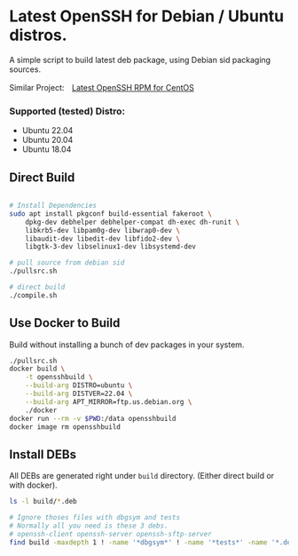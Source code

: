 # Latest OpenSSH for Debian / Ubuntu distros.

A simple script to build latest deb package, using Debian sid packaging sources.

Similar Project:　[Latest OpenSSH RPM for CentOS](https://github.com/boypt/openssh-rpms)

### Supported (tested) Distro:

- Ubuntu 22.04
- Ubuntu 20.04
- Ubuntu 18.04

## Direct Build

```bash

# Install Dependencies
sudo apt install pkgconf build-essential fakeroot \
    dpkg-dev debhelper debhelper-compat dh-exec dh-runit \
    libkrb5-dev libpam0g-dev libwrap0-dev \
    libaudit-dev libedit-dev libfido2-dev \
    libgtk-3-dev libselinux1-dev libsystemd-dev

# pull source from debian sid
./pullsrc.sh

# direct build
./compile.sh
```

## Use Docker to Build

Build without installing a bunch of dev packages in your system.

```bash
./pullsrc.sh
docker build \
    -t opensshbuild \
    --build-arg DISTRO=ubuntu \
    --build-arg DISTVER=22.04 \
    --build-arg APT_MIRROR=ftp.us.debian.org \
    ./docker
docker run --rm -v $PWD:/data opensshbuild
docker image rm opensshbuild
```

## Install DEBs

All DEBs are generated right under `build` directory. (Either direct build or with docker).

```bash
ls -l build/*.deb

# Ignore thoses files with dbgsym and tests
# Normally all you need is these 3 debs.
# openssh-client openssh-server openssh-sftp-server
find build -maxdepth 1 ! -name '*dbgsym*' ! -name '*tests*' -name '*.deb'
```
